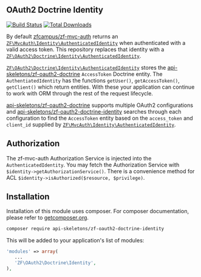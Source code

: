 OAuth2 Doctrine Identity
------------------------

[![Build Status](https://travis-ci.org/API-Skeletons/zf-oauth2-doctrine-identity.svg)](https://travis-ci.org/API-Skeletons/zf-oauth2-doctrine-identity)
[![Total Downloads](https://poser.pugx.org/api-skeletons/zf-oauth2-doctrine-identity/downloads)](https://packagist.org/packages/api-skeletons/zf-oauth2-doctrine-identity)

By default [zfcampus/zf-mvc-auth](https://github.com/zfcampus/zf-mvc-auth) returns an [`ZF\MvcAuth\Identity\AuthenticatedIdentity`](https://github.com/zfcampus/zf-mvc-auth/blob/master/src/Identity/AuthenticatedIdentity.php) when authenticated with a valid access token.  This repository replaces that identity with a [`ZF\OAuth2\Doctrine\Identity\AuthenticatedIdentity`](https://github.com/API-Skeletons/zf-oauth2-doctrine-identity/blob/master/src/AuthenticatedIdentity.php).

[`ZF\OAuth2\Doctrine\Identity\AuthenticatedIdentity`](https://github.com/API-Skeletons/zf-oauth2-doctrine-identity/blob/master/src/AuthenticatedIdentity.php) stores the [api-skeletons/zf-oauth2-doctrine](https://github.com/API-Skeletons/zf-oauth2-doctrine) `AccessToken` Doctrine entity.  The `AuthentiatedIdentity` has the functions `getUser()`, `getAccessToken()`, `getClient()` which return entities.  With these your application can continue to work with ORM through the rest of the request lifecycle.

[api-skeletons/zf-oauth2-doctrine](https://github.com/API-Skeletons/zf-oauth2-doctrine) supports multiple OAuth2 configurations and [api-skeletons/zf-oauth2-doctrine-identity](https://github.com/API-Skeletons/zf-oauth2-doctrine-identity) searches through each configuration to find the `AccessToken` entity based on the `access_token` and `client_id` supplied by [`ZF\MvcAuth\Identity\AuthenticatedIdentity`](https://github.com/zfcampus/zf-mvc-auth/blob/master/src/Identity/AuthenticatedIdentity.php).


Authorization
-------------

The zf-mvc-auth Authorization Service is injected into the `AuthenticatedIdentity`.  You may fetch the Authorization Service with `$identity->getAuthorizationService()`.  There is a convenience method for ACL `$identity->isAuthorized($resource, $privilege)`.

Installation
------------
Installation of this module uses composer. For composer documentation, please refer to [getcomposer.org](http://getcomposer.org/).

```sh
composer require api-skeletons/zf-oauth2-doctrine-identity
```

This will be added to your application's list of modules:

```php
'modules' => array(
   ...
   'ZF\OAuth2\Doctrine\Identity',
),
```
